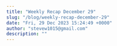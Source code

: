 ```yaml
---
title: "Weekly Recap December 29"
slug: "/blog/weekly-recap-december-29"
date: "Fri, 29 Dec 2023 15:24:49 +0000"
author: "stevew1015@gmail.com"
description: ""
---
```


